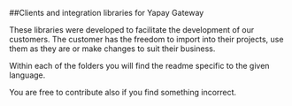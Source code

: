 ##Clients and integration libraries for Yapay Gateway

These libraries were developed to facilitate the development of our customers.
The customer has the freedom to import into their projects, use them as they are or make changes to suit their business.

Within each of the folders you will find the readme specific to the given language.

You are free to contribute also if you find something incorrect.